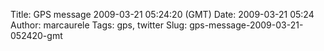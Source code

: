 Title: GPS message 2009-03-21 05:24:20 (GMT)
Date: 2009-03-21 05:24
Author: marcaurele
Tags: gps, twitter
Slug: gps-message-2009-03-21-052420-gmt

<div id="gmap_20090320_222420" class="gmap"></div><script type="text/javascript">var gmap_20090320_222420={latitude:-37.6329,longitude:176.182,date:"2009-03-21 05:24:20 GMT",message:"Just done almost 3 hours of surfing, it's been a long time but it was so good to be shred some water :)"};</script><script type="text/javascript" src="http://maps.google.com/maps?file=api&v=2&key=ABQIAAAAQAIOvERX26PIpIrh8sl_gRTtWEQBmOtJcMt1yzdnv7RWxqz1XxS_KYfmkM8Ye2Ypnzn4_F4H1HTKLQ"></script><script type="text/javascript" src="/sites/shakeyourlife.com/themes/syl_1_0/js/syl_googlemaps.js"></script></div>
